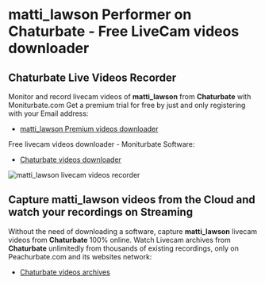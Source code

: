 # matti_lawson Performer on Chaturbate - Free LiveCam videos downloader

## Chaturbate Live Videos Recorder

Monitor and record livecam videos of **matti_lawson** from **Chaturbate** with Moniturbate.com
Get a premium trial for free by just and only registering with your Email address:
* [matti_lawson Premium videos downloader](https://moniturbate.com/request-demo-licence-key.html)

Free livecam videos downloader - Moniturbate Software:
* [Chaturbate videos downloader](https://moniturbate.com/moniturbate-download-software.html)

![matti_lawson livecam videos recorder](https://peachurnet.com/templates/moniturbate-software.png)


## Capture matti_lawson videos from the Cloud and watch your recordings on Streaming

Without the need of downloading a software, capture **matti_lawson** livecam videos from **Chaturbate** 100% online.
Watch Livecam archives from **Chaturbate** unlimitedly from thousands of existing recordings, only on Peachurbate.com and its websites network:
* [Chaturbate videos archives](https://peachurnet.com/)